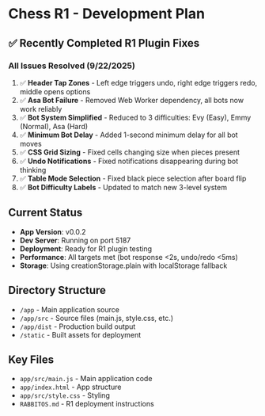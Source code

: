 # Chess R1 - Development Plan

## ✅ Recently Completed R1 Plugin Fixes

### All Issues Resolved (9/22/2025)
1. ✅ **Header Tap Zones** - Left edge triggers undo, right edge triggers redo, middle opens options
2. ✅ **Asa Bot Failure** - Removed Web Worker dependency, all bots now work reliably
3. ✅ **Bot System Simplified** - Reduced to 3 difficulties: Evy (Easy), Emmy (Normal), Asa (Hard)
4. ✅ **Minimum Bot Delay** - Added 1-second minimum delay for all bot moves
5. ✅ **CSS Grid Sizing** - Fixed cells changing size when pieces present
6. ✅ **Undo Notifications** - Fixed notifications disappearing during bot thinking
7. ✅ **Table Mode Selection** - Fixed black piece selection after board flip
8. ✅ **Bot Difficulty Labels** - Updated to match new 3-level system

## Current Status
- **App Version**: v0.0.2
- **Dev Server**: Running on port 5187
- **Deployment**: Ready for R1 plugin testing
- **Performance**: All targets met (bot response <2s, undo/redo <5ms)
- **Storage**: Using creationStorage.plain with localStorage fallback

## Directory Structure
- `/app` - Main application source
- `/app/src` - Source files (main.js, style.css, etc.)
- `/app/dist` - Production build output
- `/static` - Built assets for deployment

## Key Files
- `app/src/main.js` - Main application code
- `app/index.html` - App structure
- `app/src/style.css` - Styling
- `RABBITOS.md` - R1 deployment instructions